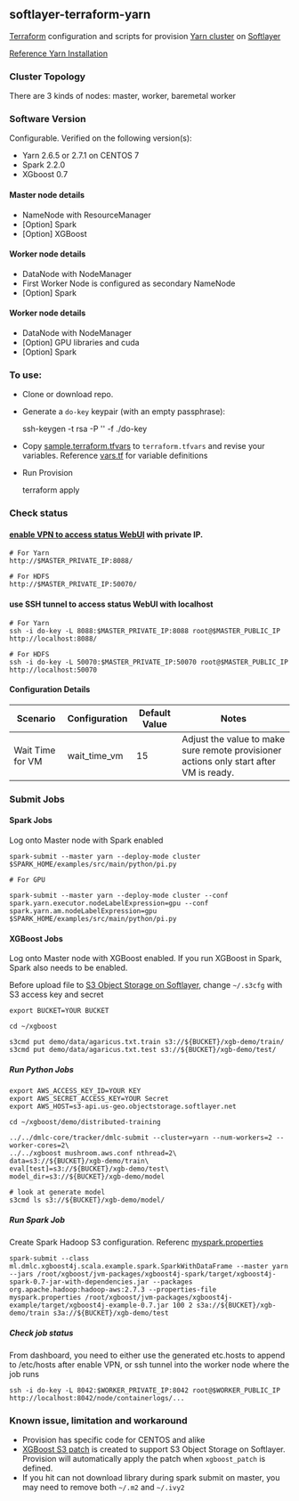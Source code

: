 ## softlayer-terraform-yarn

[Terraform](https://www.terraform.io/) configuration and scripts for provision [Yarn cluster](https://hadoop.apache.org) on [Softlayer](https://softlayer.com/)

[Reference Yarn Installation](https://unskilledcoder.github.io/hadoop/2016/12/10/hadoop-cluster-installation-basic-version.html)

### Cluster Topology

There are 3 kinds of nodes: master, worker, baremetal worker

### Software Version

Configurable. Verified on the following version(s):

* Yarn 2.6.5 or 2.7.1 on CENTOS 7
* Spark 2.2.0
* XGboost 0.7

#### Master node details

* NameNode with ResourceManager
* [Option] Spark
* [Option] XGBoost

####  Worker node details

* DataNode with NodeManager
* First Worker Node is configured as secondary NameNode
* [Option] Spark

####  Worker node details

* DataNode with NodeManager
* [Option] GPU libraries and cuda
* [Option] Spark


### To use:

* Clone or download repo.

* Generate a `do-key` keypair (with an empty passphrase):

	ssh-keygen -t rsa -P '' -f ./do-key

* Copy [sample.terraform.tfvars](./sample.terraform.tfvars) to `terraform.tfvars` and revise your variables. Reference [vars.tf](./vars.tf) for variable definitions

* Run Provision

	terraform apply
	
### Check status

#### [enable VPN to access status WebUI](https://www.softlayer.com/VPN-Access) with private IP. 

    # For Yarn
	http://$MASTER_PRIVATE_IP:8088/
	
    # For HDFS
	http://$MASTER_PRIVATE_IP:50070/

#### use SSH tunnel to access status WebUI with localhost

    # For Yarn
	ssh -i do-key -L 8088:$MASTER_PRIVATE_IP:8088 root@$MASTER_PUBLIC_IP
	http://localhost:8088/
	
    # For HDFS
	ssh -i do-key -L 50070:$MASTER_PRIVATE_IP:50070 root@$MASTER_PUBLIC_IP
	http://localhost:50070


#### Configuration Details

| Scenario | Configuration | Default Value | Notes|
|----------|---------------|-------|------|
|Wait Time for VM  | wait_time_vm   | 15   | Adjust the value to make sure remote provisioner actions only start after VM is ready.|


### Submit Jobs


#### Spark Jobs

Log onto Master node with Spark enabled

	spark-submit --master yarn --deploy-mode cluster $SPARK_HOME/examples/src/main/python/pi.py
	
	# For GPU
	
	spark-submit --master yarn --deploy-mode cluster --conf spark.yarn.executor.nodeLabelExpression=gpu --conf spark.yarn.am.nodeLabelExpression=gpu  $SPARK_HOME/examples/src/main/python/pi.py


#### XGBoost Jobs

Log onto Master node with XGBoost enabled. If you run XGBoost in Spark, Spark also needs to be enabled.

Before upload file to [S3 Object Storage on Softlayer](https://knowledgelayer.softlayer.com/procedure/connecting-cos-s3-using-s3cmd), change `~/.s3cfg` with S3 access key and secret

	
	export BUCKET=YOUR BUCKET

	cd ~/xgboost

	s3cmd put demo/data/agaricus.txt.train s3://${BUCKET}/xgb-demo/train/
	s3cmd put demo/data/agaricus.txt.test s3://${BUCKET}/xgb-demo/test/
    
    
##### Run Python Jobs

	export AWS_ACCESS_KEY_ID=YOUR KEY
	export AWS_SECRET_ACCESS_KEY=YOUR Secret
	export AWS_HOST=s3-api.us-geo.objectstorage.softlayer.net
    
	cd ~/xgboost/demo/distributed-training

	../../dmlc-core/tracker/dmlc-submit --cluster=yarn --num-workers=2 --worker-cores=2\
    ../../xgboost mushroom.aws.conf nthread=2\
    data=s3://${BUCKET}/xgb-demo/train\
    eval[test]=s3://${BUCKET}/xgb-demo/test\
    model_dir=s3://${BUCKET}/xgb-demo/model
    
    # look at generate model
    s3cmd ls s3://${BUCKET}/xgb-demo/model/
 
##### Run Spark Job
   
Create Spark Hadoop S3 configuration. Referenc [myspark.properties](myspark.properties)

    spark-submit --class  ml.dmlc.xgboost4j.scala.example.spark.SparkWithDataFrame --master yarn --jars /root/xgboost/jvm-packages/xgboost4j-spark/target/xgboost4j-spark-0.7-jar-with-dependencies.jar --packages org.apache.hadoop:hadoop-aws:2.7.3 --properties-file myspark.properties /root/xgboost/jvm-packages/xgboost4j-example/target/xgboost4j-example-0.7.jar 100 2 s3a://${BUCKET}/xgb-demo/train s3a://${BUCKET}/xgb-demo/test
        
   
##### Check job status

From dashboard, you need to either use the generated etc.hosts to append to /etc/hosts after enable VPN, or ssh tunnel into the worker node where the job runs

	ssh -i do-key -L 8042:$WORKER_PRIVATE_IP:8042 root@$WORKER_PUBLIC_IP
	http://localhost:8042/node/containerlogs/...

	
	
### Known issue, limitation and workaround

* Provision has specific code for CENTOS and alike
* [XGBoost S3 patch](https://github.com/dmlc/xgboost/issues/2665) is created to support S3 Object Storage on Softlayer. Provision will automatically apply the patch when `xgboost_patch` is defined.
* If you hit can not download library during spark submit on master, you may need to remove both `~/.m2` and `~/.ivy2` 

